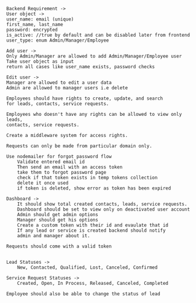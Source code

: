 	Backend Requirement ->
	User object ->
	user_name: email (unique)
	first_name, last_name
	password: encrypted
	is_active: //true by default and can be disabled later from frontend
	user_type: enum Admin/Manager/Employee
	
	Add user ->
	Only Admin/Manager are allowed to add Admin/Manager/Employee user
	Take user object as input
	return all cases like user_name exists, password checks
	
	Edit user ->
	Manager are allowed to edit a user data
	Admin are allowed to manager users i.e delete
	
	Employees should have rights to create, update, and search
	for leads, contacts, service requests.
	
	Employees who doesn't have any rights can be allowed to view only leads,
	contacts, service requests.
	
	Create a middleware system for access rights.
	
	Requests can only be made from particular domain only.
	
	Use nodemailer for forgot password flow
		Validate entered email id
		Then send an email with an access token
		take them to forgot password page
		check if that token exists in temp tokens collection
		delete it once used
		if token is deleted, show error as token has been expired
		
	Dashboard ->
		It should show total created contacts, leads, service requests.
		Dashboard should be set to view only on deactivated user account
		Admin should get admin options
		Manager should get his options
		Create a custom token with their id and evaulate that id
		If any lead or service is created backend should notify
		admin and manager about it.
		
	Requests should come with a valid token
	

	Lead Statuses ->
		New, Contacted, Qualified, Lost, Canceled, Confirmed
	
	Service Request Statuses ->
		Created, Open, In Process, Released, Canceled, Completed
		
	Employee should also be able to change the status of lead
	
	 
	
